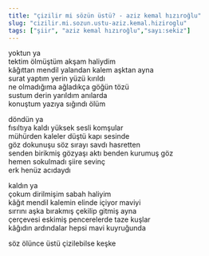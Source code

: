 ```yaml
---
title: "çizilir mi sözün üstü? - aziz kemal hızıroğlu"
slug: "cizilir.mi.sozun.ustu-aziz.kemal.hiziroglu"
tags: ["şiir", "aziz kemal hızıroğlu","sayı:sekiz"]
---
```


yoktun ya\
tektim ölmüştüm akşam haliydim\
kâğıttan mendil yalandan kalem aşktan ayna\
surat yaptım yerin yüzü kırıldı\
ne olmadığıma ağladıkça göğün tözü\
sustum derin yarıldım anılarda\
konuştum yazıya sığındı ölüm

döndün ya\
fısıltıya kaldı yüksek sesli komşular\
mühürden kaleler düştü kapı sesinde\
göz dokunuşu söz sırayı savdı hasretten\
senden birikmiş gözyaşı aktı benden kurumuş göz\
hemen sokulmadı şiire sevinç\
erk henüz acıdaydı

kaldın ya\
çokum dirilmişim sabah haliyim\
kâğıt mendil kalemin elinde içiyor maviyi\
sırrını aşka bırakmış çekilip gitmiş ayna\
çerçevesi eskimiş pencerelerde taze kuşlar\
kâğıdın ardındalar hepsi mavi kuyruğunda

söz ölünce üstü çizilebilse keşke
